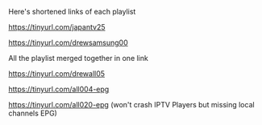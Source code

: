 Here's shortened links of each playlist

https://tinyurl.com/japantv25

https://tinyurl.com/drewsamsung00

All the playlist merged together in one link

https://tinyurl.com/drewall05

https://tinyurl.com/all004-epg

https://tinyurl.com/all020-epg (won't crash IPTV Players but missing local channels EPG)
